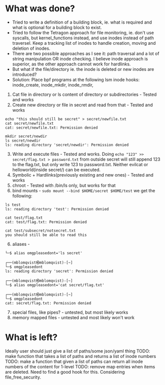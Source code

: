 # What was done?
* Tried to write a definition of a building block, ie. what is required and what is optional for a building block to exist.
* Tried to follow the Tetragon approach for file monitoring, ie. don't use syscalls, but kernel_functions instead, and use inodes instead of path traversel. Keep a tracking list of inodes to handle creation, moving and deletion of inodes. 
* There are two possible approaches as I see it: path traversal and a lot of string manipulation OR inode checking. I believe inode approach is superior, as the other approach cannot work for hardlinks. 
* But what if the file/directory ie. the inode is deleted or new inodes are introduced?
* Solution: Place bpf programs at the following lsm inode hooks: inode_create, inode_mkdir, inode_rmdir, 

1. Cat file in directory or ls content of directory or subdirectories - Tested and works
2. Create new directory or file in secret and read from that - Tested and works
```
echo "this should still be secret" > secret/newfile.txt                                                                                                                                                                                                            cat secret/newfile.txt                                 
cat: secret/newfile.txt: Permission denied
```
```
mkdir secret/newdir
ls secret/newdir 
ls: reading directory 'secret/newdir': Permission denied
```
3. Write and execute files - Tested and works. Doing ```echo "123" >> secret/flag.txt > password.txt``` from outside secret will still append 123 to the flag.txt, but only write 123 to password.txt. Neither evilcat or helloworld(inside secret/) can be executed. 
3. Symbolic + Hardlinks(previously existing and new ones) - Tested and works
4. chroot - Tested with /bin/ls only, but works for that
5. bind mounts - ```sudo mount --bind $HOME/secret $HOME/test``` we get the following:
```
ls test                   
ls: reading directory 'test': Permission denied
```
```
cat test/flag.txt  
cat: test/flag.txt: Permission denied
```
```
cat test/subsecret/notsecret.txt          
you should still be able to read this
```
6. aliases - 
```
└─$ alias omgpleasedont='ls secret'
                                                                                                                                                                                                            
┌──(mblomqvist㉿mblomqvist)-[~]
└─$ omgpleasedont
ls: reading directory 'secret': Permission denied
                                                                                                                                                                                                            
┌──(mblomqvist㉿mblomqvist)-[~]
└─$ alias omgpleasedont='cat secret/flag.txt'
                                                                                                                                                                                                            
┌──(mblomqvist㉿mblomqvist)-[~]
└─$ omgpleasedont
cat: secret/flag.txt: Permission denied
```
7. special files, like pipes? - untested, but most likely works
8. memory mapped files - untested and most likely won't work
# What is left?
Ideally user should just give a list of paths/some json/yaml thing
TODO: make function that takes a list of paths and returns a list of inode numbers
TODO: make a function that given a list of paths can return all inode numbers of the content for 1-level 
TODO: remove map entries when items are deleted. Need to find a good hook for this. Considering file_free_security.